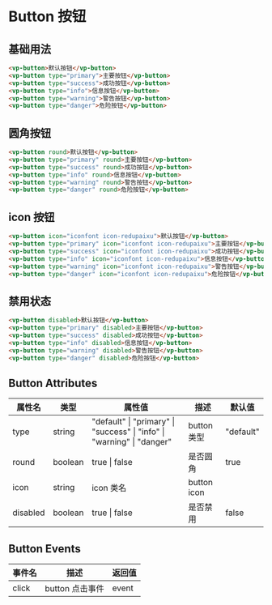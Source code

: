 # Button 按钮

## 基础用法

<template>
  <div class="div-base">
    <div class="div-row">
      <vp-button>默认按钮</vp-button>
      <vp-button type="primary">主要按钮</vp-button>
      <vp-button type="success">成功按钮</vp-button>
      <vp-button type="info">信息按钮</vp-button>
      <vp-button type="warning">警告按钮</vp-button>
      <vp-button type="danger">危险按钮</vp-button>
    </div>
  </div>
</template>

```html
<vp-button>默认按钮</vp-button>
<vp-button type="primary">主要按钮</vp-button>
<vp-button type="success">成功按钮</vp-button>
<vp-button type="info">信息按钮</vp-button>
<vp-button type="warning">警告按钮</vp-button>
<vp-button type="danger">危险按钮</vp-button>
```

## 圆角按钮

<template>
  <div class="div-base">
    <div class="div-row">
      <vp-button round>默认按钮</vp-button>
      <vp-button type="primary" round>主要按钮</vp-button>
      <vp-button type="success" round>成功按钮</vp-button>
      <vp-button type="info" round>信息按钮</vp-button>
      <vp-button type="warning" round>警告按钮</vp-button>
      <vp-button type="danger" round>危险按钮</vp-button>
    </div>
  </div>
</template>

```html
<vp-button round>默认按钮</vp-button>
<vp-button type="primary" round>主要按钮</vp-button>
<vp-button type="success" round>成功按钮</vp-button>
<vp-button type="info" round>信息按钮</vp-button>
<vp-button type="warning" round>警告按钮</vp-button>
<vp-button type="danger" round>危险按钮</vp-button>
```

## icon 按钮

<template>
  <div class="div-base">
    <div class="div-row">
      <vp-button icon="iconfont icon-redupaixu">默认按钮</vp-button>
      <vp-button type="primary" icon="iconfont icon-redupaixu">主要按钮</vp-button>
      <vp-button type="success" icon="iconfont icon-redupaixu">成功按钮</vp-button>
      <vp-button type="info" icon="iconfont icon-redupaixu">信息按钮</vp-button>
      <vp-button type="warning" icon="iconfont icon-redupaixu">警告按钮</vp-button>
      <vp-button type="danger" icon="iconfont icon-redupaixu">危险按钮</vp-button>
    </div>
  </div>
</template>

```html
<vp-button icon="iconfont icon-redupaixu">默认按钮</vp-button>
<vp-button type="primary" icon="iconfont icon-redupaixu">主要按钮</vp-button>
<vp-button type="success" icon="iconfont icon-redupaixu">成功按钮</vp-button>
<vp-button type="info" icon="iconfont icon-redupaixu">信息按钮</vp-button>
<vp-button type="warning" icon="iconfont icon-redupaixu">警告按钮</vp-button>
<vp-button type="danger" icon="iconfont icon-redupaixu">危险按钮</vp-button>
```

## 禁用状态

<template>
  <div class="div-base">
    <div class="div-row">
      <vp-button disabled>默认按钮</vp-button>
      <vp-button type="primary" disabled>主要按钮</vp-button>
      <vp-button type="success" disabled>成功按钮</vp-button>
      <vp-button type="info" disabled>信息按钮</vp-button>
      <vp-button type="warning" disabled>警告按钮</vp-button>
      <vp-button type="danger" disabled>危险按钮</vp-button>
    </div>
  </div>
</template>

```html
<vp-button disabled>默认按钮</vp-button>
<vp-button type="primary" disabled>主要按钮</vp-button>
<vp-button type="success" disabled>成功按钮</vp-button>
<vp-button type="info" disabled>信息按钮</vp-button>
<vp-button type="warning" disabled>警告按钮</vp-button>
<vp-button type="danger" disabled>危险按钮</vp-button>
```


<!-- 样式 -->
<style>
.div-base {
  padding: 20px;
  border: 1px solid #95a5a6;
  border-radius: 5px;
}
.div-row {
  margin: 10px;
}
</style>

## Button Attributes

| 属性名   | 类型    | 属性值                                                                 | 描述        | 默认值    |
| -------- | ------- | ---------------------------------------------------------------------- | ----------- | --------- |
| type     | string  | "default" \| "primary" \| "success" \| "info" \| "warning" \| "danger" | button 类型 | "default" |
| round    | boolean | true \| false                                                          | 是否圆角    | true      |
| icon     | string  | icon 类名                                                              | button icon |           |
| disabled | boolean | true \| false                                                          | 是否禁用    | false     |


## Button Events

| 事件名 | 描述            | 返回值 |
| ------ | --------------- | ------ |
| click  | button 点击事件 | event  |
